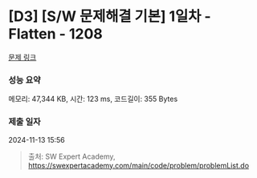 # [D3] [S/W 문제해결 기본] 1일차 - Flatten - 1208 

[문제 링크](https://swexpertacademy.com/main/code/problem/problemDetail.do?contestProbId=AV139KOaABgCFAYh) 

### 성능 요약

메모리: 47,344 KB, 시간: 123 ms, 코드길이: 355 Bytes

### 제출 일자

2024-11-13 15:56



> 출처: SW Expert Academy, https://swexpertacademy.com/main/code/problem/problemList.do